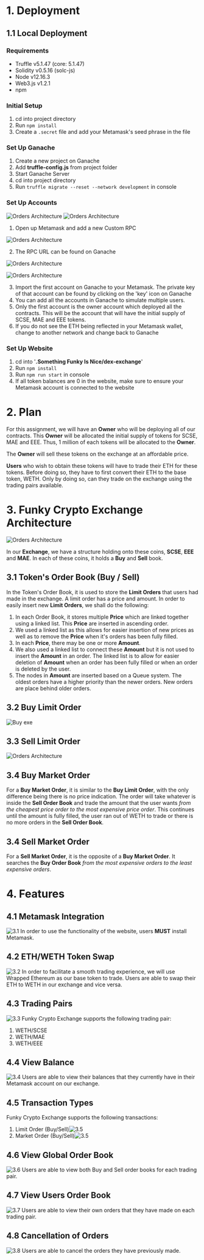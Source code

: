 # 1. Deployment

## 1.1 Local Deployment

### Requirements

- Truffle v5.1.47 (core: 5.1.47)
- Solidity v0.5.16 (solc-js)
- Node v12.16.3
- Web3.js v1.2.1
- npm

### Initial Setup

1. cd into project directory
2. Run `npm install`
3. Create a `.secret` file and add your Metamask's seed phrase in the file

### Set Up Ganache

1. Create a new project on Ganache
2. Add **truffle-config.js** from project folder
3. Start Ganache Server
4. cd into project directory
5. Run `truffle migrate --reset --network development` in console

### Set Up Accounts

![Orders Architecture](./assets/ganache1.png) ![Orders Architecture](./assets/ganache2.png)

1. Open up Metamask and add a new Custom RPC

![Orders Architecture](./assets/ganache3.png)

2. The RPC URL can be found on Ganache

![Orders Architecture](./assets/ganache4.png)

![Orders Architecture](./assets/ganache.png)

3. Import the first account on Ganache to your Metamask. The private key of that account can be found by clicking on the 'key' icon on Ganache
4. You can add all the accounts in Ganache to simulate multiple users.
5. Only the first account is the owner account which deployed all the contracts. This will be the account that will have the initial supply of SCSE, MAE and EEE tokens.
6. If you do not see the ETH being reflected in your Metamask wallet, change to another network and change back to Ganache

### Set Up Website

1. cd into '**.Something Funky Is Nice/dex-exchange**'
2. Run `npm install`
3. Run `npm run start` in console
4. If all token balances are 0 in the website, make sure to ensure your Metamask account is connected to the website

# 2. Plan

For this assignment, we will have an **Owner** who will be deploying all of our contracts. This **Owner** will be allocated the initial supply of tokens for SCSE, MAE and EEE. Thus, 1 million of each tokens will be allocated to the **Owner**.

The **Owner** will sell these tokens on the exchange at an affordable price.

**Users** who wish to obtain these tokens will have to trade their ETH for these tokens. Before doing so, they have to first convert their ETH to the base token, WETH. Only by doing so, can they trade on the exchange using the trading pairs available.

# 3. Funky Crypto Exchange Architecture

![Orders Architecture](./assets/orders.png)

In our **Exchange**, we have a structure holding onto these coins, **SCSE**, **EEE** and **MAE**. In each of these coins, it holds a **Buy** and **Sell** book.

## 3.1 Token's Order Book (Buy / Sell)

In the Token's Order Book, it is used to store the **Limit Orders** that users had made in the exchange. A limit order has a price and amount. In order to easily insert new **Limit Orders**, we shall do the following:

1. In each Order Book, it stores multiple **Price** which are linked together using a linked list. This **Price** are inserted in ascending order.
2. We used a linked list as this allows for easier insertion of new prices as well as to remove the **Price** when it's orders has been fully filled.
3. In each **Price**, there may be one or more **Amount**.
4. We also used a linked list to connect these **Amount** but it is not used to insert the **Amount** in an order. The linked list is to allow for easier deletion of **Amount** when an order has been fully filled or when an order is deleted by the user.
5. The nodes in **Amount** are inserted based on a Queue system. The oldest orders have a higher priority than the newer orders. New orders are place behind older orders.

## 3.2 Buy Limit Order

![Buy exe](./assets/buy_exe.png)

## 3.3 Sell Limit Order

![Orders Architecture](./assets/sell_exe.png)

## 3.4 Buy Market Order

For a **Buy Market Order**, it is similar to the **Buy Limit Order**, with the only difference being there is no price indication. The order will take whatever is inside the **Sell Order Book** and trade the amount that the user wants _from the cheapest price order to the most expensive price order_. This continues until the amount is fully filled, the user ran out of WETH to trade or there is no more orders in the **Sell Order Book**.

## 3.4 Sell Market Order

For a **Sell Market Order**, it is the opposite of a **Buy Market Order**. It searches the **Buy Order Book** _from the most expensive orders to the least expensive orders_.

# 4. Features

## 4.1 Metamask Integration

![3.1](./assets/f1.png)
In order to use the functionality of the website, users **MUST** install Metamask.

## 4.2 ETH/WETH Token Swap

![3.2](./assets/f2.png)
In order to facilitate a smooth trading experience, we will use Wrapped Ethereum as our base token to trade. Users are able to swap their ETH to WETH in our exchange and vice versa.

## 4.3 Trading Pairs

![3.3](./assets/f3.png)
Funky Crypto Exchange supports the following trading pair:

1. WETH/SCSE
2. WETH/MAE
3. WETH/EEE

## 4.4 View Balance

![3.4](./assets/f4.png)
Users are able to view their balances that they currently have in their Metamask account on our exchange.

## 4.5 Transaction Types

Funky Crypto Exchange supports the following transactions:

1. Limit Order (Buy/Sell)![3.5](./assets/f5.1.png)
2. Market Order (Buy/Sell)![3.5](./assets/f5.2.png)

## 4.6 View Global Order Book

![3.6](./assets/f6.png)
Users are able to view both Buy and Sell order books for each trading pair.

## 4.7 View Users Order Book

![3.7](./assets/f7.png)
Users are able to view their own orders that they have made on each trading pair.

## 4.8 Cancellation of Orders

![3.8](./assets/f8.png)
Users are able to cancel the orders they have previously made.
